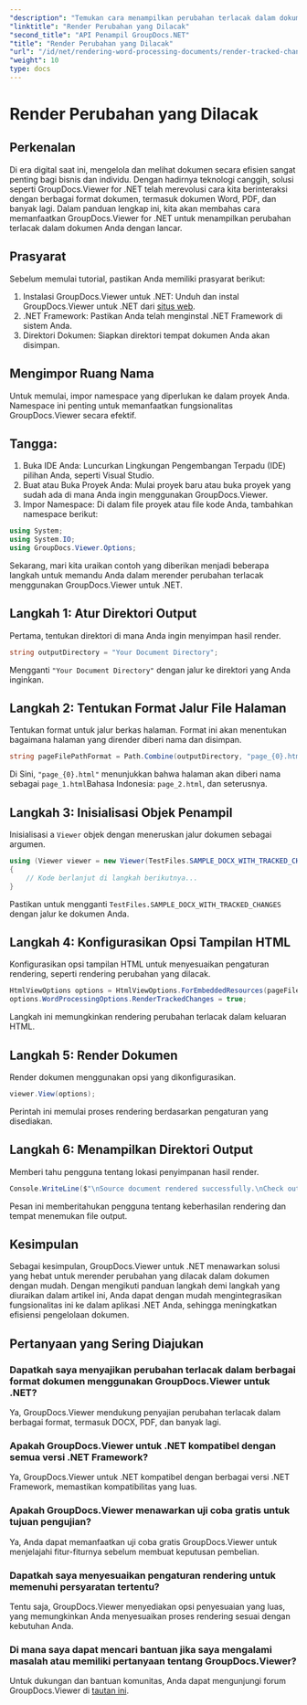 ```yaml
---
"description": "Temukan cara menampilkan perubahan terlacak dalam dokumen dengan mudah menggunakan GroupDocs.Viewer untuk .NET. Tingkatkan efisiensi pengelolaan dokumen Anda."
"linktitle": "Render Perubahan yang Dilacak"
"second_title": "API Penampil GroupDocs.NET"
"title": "Render Perubahan yang Dilacak"
"url": "/id/net/rendering-word-processing-documents/render-tracked-changes/"
"weight": 10
type: docs
---
```

# Render Perubahan yang Dilacak

## Perkenalan
Di era digital saat ini, mengelola dan melihat dokumen secara efisien sangat penting bagi bisnis dan individu. Dengan hadirnya teknologi canggih, solusi seperti GroupDocs.Viewer for .NET telah merevolusi cara kita berinteraksi dengan berbagai format dokumen, termasuk dokumen Word, PDF, dan banyak lagi. Dalam panduan lengkap ini, kita akan membahas cara memanfaatkan GroupDocs.Viewer for .NET untuk menampilkan perubahan terlacak dalam dokumen Anda dengan lancar.
## Prasyarat
Sebelum memulai tutorial, pastikan Anda memiliki prasyarat berikut:
1. Instalasi GroupDocs.Viewer untuk .NET: Unduh dan instal GroupDocs.Viewer untuk .NET dari [situs web](https://releases.groupdocs.com/viewer/net/).
2. .NET Framework: Pastikan Anda telah menginstal .NET Framework di sistem Anda.
3. Direktori Dokumen: Siapkan direktori tempat dokumen Anda akan disimpan.

## Mengimpor Ruang Nama
Untuk memulai, impor namespace yang diperlukan ke dalam proyek Anda. Namespace ini penting untuk memanfaatkan fungsionalitas GroupDocs.Viewer secara efektif.
## Tangga:
1. Buka IDE Anda: Luncurkan Lingkungan Pengembangan Terpadu (IDE) pilihan Anda, seperti Visual Studio.
2. Buat atau Buka Proyek Anda: Mulai proyek baru atau buka proyek yang sudah ada di mana Anda ingin menggunakan GroupDocs.Viewer.
3. Impor Namespace: Di dalam file proyek atau file kode Anda, tambahkan namespace berikut:
```csharp
using System;
using System.IO;
using GroupDocs.Viewer.Options;
```

Sekarang, mari kita uraikan contoh yang diberikan menjadi beberapa langkah untuk memandu Anda dalam merender perubahan terlacak menggunakan GroupDocs.Viewer untuk .NET.
## Langkah 1: Atur Direktori Output
Pertama, tentukan direktori di mana Anda ingin menyimpan hasil render.
```csharp
string outputDirectory = "Your Document Directory";
```
Mengganti `"Your Document Directory"` dengan jalur ke direktori yang Anda inginkan.
## Langkah 2: Tentukan Format Jalur File Halaman
Tentukan format untuk jalur berkas halaman. Format ini akan menentukan bagaimana halaman yang dirender diberi nama dan disimpan.
```csharp
string pageFilePathFormat = Path.Combine(outputDirectory, "page_{0}.html");
```
Di Sini, `"page_{0}.html"` menunjukkan bahwa halaman akan diberi nama sebagai `page_1.html`Bahasa Indonesia: `page_2.html`, dan seterusnya.
## Langkah 3: Inisialisasi Objek Penampil
Inisialisasi a `Viewer` objek dengan meneruskan jalur dokumen sebagai argumen.
```csharp
using (Viewer viewer = new Viewer(TestFiles.SAMPLE_DOCX_WITH_TRACKED_CHANGES))
{
    // Kode berlanjut di langkah berikutnya...
}
```
Pastikan untuk mengganti `TestFiles.SAMPLE_DOCX_WITH_TRACKED_CHANGES` dengan jalur ke dokumen Anda.
## Langkah 4: Konfigurasikan Opsi Tampilan HTML
Konfigurasikan opsi tampilan HTML untuk menyesuaikan pengaturan rendering, seperti rendering perubahan yang dilacak.
```csharp
HtmlViewOptions options = HtmlViewOptions.ForEmbeddedResources(pageFilePathFormat);
options.WordProcessingOptions.RenderTrackedChanges = true;
```
Langkah ini memungkinkan rendering perubahan terlacak dalam keluaran HTML.
## Langkah 5: Render Dokumen
Render dokumen menggunakan opsi yang dikonfigurasikan.
```csharp
viewer.View(options);
```
Perintah ini memulai proses rendering berdasarkan pengaturan yang disediakan.
## Langkah 6: Menampilkan Direktori Output
Memberi tahu pengguna tentang lokasi penyimpanan hasil render.
```csharp
Console.WriteLine($"\nSource document rendered successfully.\nCheck output in {outputDirectory}.");
```
Pesan ini memberitahukan pengguna tentang keberhasilan rendering dan tempat menemukan file output.

## Kesimpulan
Sebagai kesimpulan, GroupDocs.Viewer untuk .NET menawarkan solusi yang hebat untuk merender perubahan yang dilacak dalam dokumen dengan mudah. Dengan mengikuti panduan langkah demi langkah yang diuraikan dalam artikel ini, Anda dapat dengan mudah mengintegrasikan fungsionalitas ini ke dalam aplikasi .NET Anda, sehingga meningkatkan efisiensi pengelolaan dokumen.
## Pertanyaan yang Sering Diajukan
### Dapatkah saya menyajikan perubahan terlacak dalam berbagai format dokumen menggunakan GroupDocs.Viewer untuk .NET?
Ya, GroupDocs.Viewer mendukung penyajian perubahan terlacak dalam berbagai format, termasuk DOCX, PDF, dan banyak lagi.
### Apakah GroupDocs.Viewer untuk .NET kompatibel dengan semua versi .NET Framework?
Ya, GroupDocs.Viewer untuk .NET kompatibel dengan berbagai versi .NET Framework, memastikan kompatibilitas yang luas.
### Apakah GroupDocs.Viewer menawarkan uji coba gratis untuk tujuan pengujian?
Ya, Anda dapat memanfaatkan uji coba gratis GroupDocs.Viewer untuk menjelajahi fitur-fiturnya sebelum membuat keputusan pembelian.
### Dapatkah saya menyesuaikan pengaturan rendering untuk memenuhi persyaratan tertentu?
Tentu saja, GroupDocs.Viewer menyediakan opsi penyesuaian yang luas, yang memungkinkan Anda menyesuaikan proses rendering sesuai dengan kebutuhan Anda.
### Di mana saya dapat mencari bantuan jika saya mengalami masalah atau memiliki pertanyaan tentang GroupDocs.Viewer?
Untuk dukungan dan bantuan komunitas, Anda dapat mengunjungi forum GroupDocs.Viewer di [tautan ini](https://forum.groupdocs.com/c/viewer/9).
